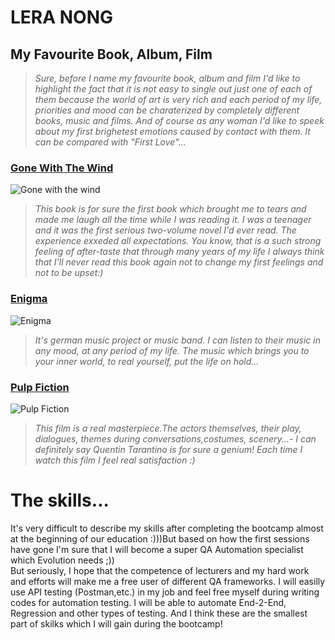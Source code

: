 LERA NONG
========
## My Favourite Book, Album, Film  
> *Sure, before I name my favourite book, album and film I'd like to highlight the fact that it is not easy to single out just one of each of them because the world of art is very rich and each period of my life, priorities  and mood can be charaterized by completely different books, music and films. And of course as any woman I'd like to speek about my first brighetest emotions caused by contact with them. It can be compared with "First Love"...*


### **[Gone With The Wind](https://en.wikipedia.org/wiki/Gone_with_the_Wind_(novel))**  

![Gone with the wind](https://upload.wikimedia.org/wikipedia/en/6/6b/Gone_with_the_Wind_cover.jpg)  
> *This book is for sure the first book which brought me to tears and made me laugh all the time while I was reading it. I was a teenager and it was the first serious  two-volume novel I'd ever read. The experience exxeded all expectations. You know, that is a such strong feeling of after-taste that through many years of my life I always think that I'll never read this book again not to change my first feelings and not to be upset:)*

### **[Enigma](https://en.wikipedia.org/wiki/Enigma_(German_band))**  
![Enigma](https://upload.wikimedia.org/wikipedia/en/b/bc/Latest_promotional_symbol_of_the_musical_project_Enigma.png)  
> *It's german music project or music band. I can listen to their music in any mood, at any period of my life. The music which brings you to your inner world, to real yourself, put the life on hold...*

### **[Pulp Fiction](https://en.wikipedia.org/wiki/Pulp_Fiction)** 
![Pulp Fiction](https://upload.wikimedia.org/wikipedia/en/3/3b/Pulp_Fiction_%281994%29_poster.jpg) 
> *This film is a real masterpiece.The actors themselves, their play, dialogues, themes during conversations,costumes, scenery...- I can definitely say Quentin Tarantino is for sure a genium! Each time I watch this film I feel real satisfaction :)*  

# The skills...
It's very difficult to describe my skills after completing the bootcamp almost at the beginning of our education :)))But based on how the first sessions have gone I'm sure that I will become a super QA Automation specialist which Evolution needs ;))  
But seriously, I hope that the competence of lecturers and my hard work and efforts will make me a free user of different QA frameworks. I will easilly use API testing (Postman,etc.) in my job and feel free myself during writing codes for automation testing. I will be able to automate End-2-End, Regression and other types of testing. And I think these are the smallest part of skilks which I will gain during the bootcamp!